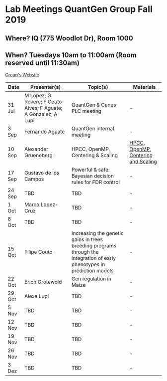 # Lab Meetings QuantGen Group Fall 2019

## Where? IQ (775 Woodlot Dr), Room 1000

## When? Tuesdays 10am to 11:00am (Room reserved until 11:30am)

[Group's Website](http://quantgen.github.io/)

| Date           | Presenter(s)     |  Topic(s)        |  Materials    |
| -------------  | ---------------- | ---------------- | ------------- |
| 31 Jul | M Lopez; G Rovere; F Couto Alves; F Aguate; A Gonzalez; A Lupi | QuantGen & Genus PLC meeting | - |
| 3 Sep | Fernando Aguate | QuantGen internal meeting | - |
| 10 Sep | Alexander Grueneberg | HPCC, OpenMP, Centering & Scaling | [HPCC](https://slides.agrueneberg.info/2019-09-10/QuantGen_HPCC.html), [OpenMP](https://slides.agrueneberg.info/2019-09-10/OpenMP.html), [Centering and Scaling](https://slides.agrueneberg.info/2019-09-10/CenterScale.html) |
| 17 Sep | Gustavo de los Campos | Powerful & safe: Bayesian decision rules for FDR control | - |
| 24 Sep | TBD | TBD | - |
| 1 Oct | Marco Lopez-Cruz | TBD | - |
| 8 Oct | TBD | TBD | - |
| 15 Oct | Filipe Couto | Increasing the genetic gains in trees breeding programs through the integration of early phenotypes in prediction models | - |
| 22 Oct | Erich Grotewold | Gen regulation in Maize | - |
| 29 Oct | Alexa Lupi | TBD | - |
| 5 Nov | TBD | TBD | - |
| 12 Nov | TBD | TBD | - |
| 19 Nov | TBD | TBD | - |
| 26 Nov | TBD | TBD | - |
| 3 Dez | TBD | TBD | - |
